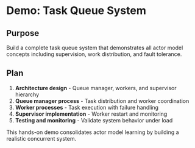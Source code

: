 # Demo: Task Queue System

<!--
TOC: Core Concepts > Actor Model in Wippy > Demo: Task Queue System
Audience: Developers new to actor model
Duration: 45 minutes
Prerequisites: Concurrency Patterns understanding
-->

## Purpose

Build a complete task queue system that demonstrates all actor model concepts including supervision, work distribution, and fault tolerance.

## Plan

1. **Architecture design** - Queue manager, workers, and supervisor hierarchy
2. **Queue manager process** - Task distribution and worker coordination
3. **Worker processes** - Task execution with failure handling
4. **Supervisor implementation** - Worker restart and monitoring
5. **Testing and monitoring** - Validate system behavior under load

This hands-on demo consolidates actor model learning by building a realistic concurrent system.

<!--
Implementation will cover:
- Multi-process architecture with clear responsibilities
- Message-based task distribution patterns
- Worker pool management with dynamic scaling
- Supervision tree with restart strategies
- Error handling and system resilience
- Performance monitoring and metrics collection
-->

